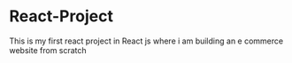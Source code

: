 # React-Project
This is my first react project in React js where i am building an e commerce website from scratch
